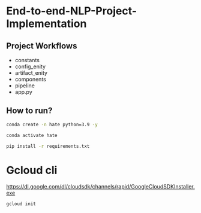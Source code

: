 # End-to-end-NLP-Project-Implementation

## Project Workflows

- constants
- config_enity
- artifact_enity
- components
- pipeline
- app.py

## How to run?

```bash
conda create -n hate python=3.9 -y
```

```bash
conda activate hate
```

```bash
pip install -r requirements.txt
```

# Gcloud cli

https://dl.google.com/dl/cloudsdk/channels/rapid/GoogleCloudSDKInstaller.exe

```bash
gcloud init
```
